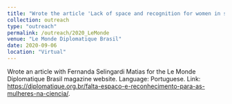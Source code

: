 ```yaml
---
title: "Wrote the article 'Lack of space and recognition for women in science'"
collection: outreach
type: "outreach"
permalink: /outreach/2020_LeMonde
venue: "Le Monde Diplomatique Brasil"
date: 2020-09-06
location: "Virtual"
---
```


Wrote an article with Fernanda Selingardi Matias for the Le Monde Diplomatique Brasil magazine website. Language: Portuguese. Link: https://diplomatique.org.br/falta-espaco-e-reconhecimento-para-as-mulheres-na-ciencia/.
